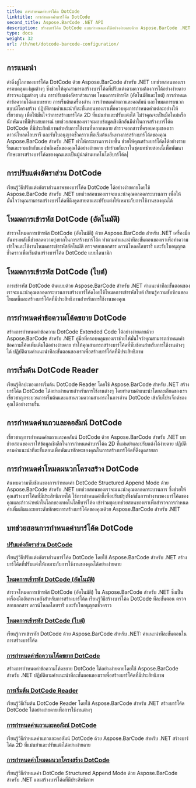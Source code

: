 ```yaml
---
title: การกำหนดค่าบาร์โค้ด DotCode
linktitle: การกำหนดค่าบาร์โค้ด DotCode
second_title: Aspose.BarCode .NET API
description: สร้างบาร์โค้ด DotCode แบบกำหนดเองได้อย่างง่ายดายด้วย Aspose.BarCode .NET เรียนรู้อัตราส่วนภาพ โหมดการเข้ารหัส ข้อความโค้ดขยาย และการเริ่มต้นเครื่องอ่าน
type: docs
weight: 32
url: /th/net/dotcode-barcode-configuration/
---
```


## การแนะนำ
ดำดิ่งสู่โลกของบาร์โค้ด DotCode ด้วย Aspose.BarCode สำหรับ .NET บทช่วยสอนของเราครอบคลุมแง่มุมต่างๆ ซึ่งช่วยให้คุณสามารถสร้างบาร์โค้ดที่ปรับแต่งตามความต้องการได้อย่างง่ายดาย สำรวจแง่มุมต่างๆ เช่น การปรับแต่งอัตราส่วนภาพ โหมดการเข้ารหัส (อัตโนมัติและไบต์) การกำหนดค่าข้อความโค้ดแบบขยาย การเริ่มต้นเครื่องอ่าน การกำหนดค่าแถวและคอลัมน์ และโหมดการผนวกแบบมีโครงสร้าง ปฏิบัติตามคำแนะนำทีละขั้นตอนของเราเพื่อควบคุมการกำหนดค่าแต่ละอย่างให้เชี่ยวชาญ เพื่อให้มั่นใจว่าการสร้างบาร์โค้ด 2D ที่แม่นยำและปรับแต่งได้ ไม่ว่าคุณจะเป็นมือใหม่หรือนักพัฒนาที่มีประสบการณ์ บทช่วยสอนของเราจะมอบข้อมูลเชิงลึกอันมีค่าในการสร้างบาร์โค้ด DotCode ที่มีประสิทธิภาพสำหรับการใช้งานที่หลากหลาย สำรวจเอกสารที่ครอบคลุมของเรา ดาวน์โหลดไลบรารี และรับใบอนุญาตชั่วคราวเพื่อเริ่มต้นเส้นทางการสร้างบาร์โค้ดของคุณ Aspose.BarCode สำหรับ .NET ทำให้กระบวนการง่ายขึ้น ช่วยให้คุณสร้างบาร์โค้ดได้อย่างราบรื่นและรวมเข้ากับแอปพลิเคชันของคุณได้อย่างง่ายดาย เข้าร่วมกับเราในชุดบทช่วยสอนนี้เพื่อพัฒนาทักษะการสร้างบาร์โค้ดของคุณและเป็นผู้นำด้านเทคโนโลยีบาร์โค้ด|

## การปรับแต่งอัตราส่วน DotCode
เรียนรู้วิธีปรับแต่งอัตราส่วนภาพของบาร์โค้ด DotCode ได้อย่างง่ายดายโดยใช้ Aspose.BarCode สำหรับ .NET บทช่วยสอนของเราจะแนะนำคุณตลอดกระบวนการ เพื่อให้มั่นใจว่าคุณสามารถสร้างบาร์โค้ดที่ดึงดูดสายตาและปรับแต่งให้เหมาะกับการใช้งานของคุณได้

## โหมดการเข้ารหัส DotCode (อัตโนมัติ)
สำรวจโหมดการเข้ารหัส DotCode (อัตโนมัติ) ด้วย Aspose.BarCode สำหรับ .NET เครื่องมืออันทรงพลังนี้ช่วยลดความยุ่งยากในการสร้างบาร์โค้ด ทำตามคำแนะนำทีละขั้นตอนของเราเพื่อทำความเข้าใจและใช้งานโหมดการเข้ารหัสอัตโนมัติ ตรวจสอบเอกสาร ดาวน์โหลดไลบรารี และรับใบอนุญาตชั่วคราวเพื่อเริ่มต้นสร้างบาร์โค้ด DotCode แบบไดนามิก

## โหมดการเข้ารหัส DotCode (ไบต์)
การเข้ารหัส DotCode ต้นแบบด้วย Aspose.BarCode สำหรับ .NET คำแนะนำทีละขั้นตอนของเราจะแนะนำคุณตลอดกระบวนการสร้างบาร์โค้ดโดยใช้โหมดการเข้ารหัสไบต์ เรียนรู้ความซับซ้อนของโหมดนี้และสร้างบาร์โค้ดที่มีประสิทธิภาพสำหรับการใช้งานของคุณ

## การกำหนดค่าข้อความโค้ดขยาย DotCode
สร้างการกำหนดค่าข้อความ DotCode Extended Code ได้อย่างง่ายดายด้วย Aspose.BarCode สำหรับ .NET คู่มือที่ครอบคลุมของเราช่วยให้มั่นใจว่าคุณสามารถกำหนดค่าข้อความโค้ดเพิ่มเติมได้อย่างง่ายดาย ทำให้คุณสามารถสร้างบาร์โค้ดที่ซับซ้อนสำหรับการใช้งานต่างๆ ได้ ปฏิบัติตามคำแนะนำทีละขั้นตอนของเราเพื่อสร้างบาร์โค้ดที่มีประสิทธิภาพ

## การเริ่มต้น DotCode Reader
เรียนรู้ศิลปะของการเริ่มต้น DotCode Reader โดยใช้ Aspose.BarCode สำหรับ .NET สร้างบาร์โค้ด DotCode ได้อย่างง่ายดายสำหรับการใช้งานต่างๆ โดยทำตามคำแนะนำโดยละเอียดของเรา เชี่ยวชาญกระบวนการเริ่มต้นและผสานรวมความสามารถในการอ่าน DotCode เข้ากับโปรเจ็กต์ของคุณได้อย่างราบรื่น

## การกำหนดค่าแถวและคอลัมน์ DotCode
เชี่ยวชาญการกำหนดค่าแถวและคอลัมน์ DotCode ด้วย Aspose.BarCode สำหรับ .NET บทช่วยสอนของเราให้ข้อมูลเชิงลึกในการกำหนดค่าบาร์โค้ด 2D ที่แม่นยำและปรับแต่งได้ง่ายดาย ปฏิบัติตามคำแนะนำทีละขั้นตอนเพื่อพัฒนาทักษะของคุณในการสร้างบาร์โค้ดที่ดึงดูดสายตา

## การกำหนดค่าโหมดผนวกโครงสร้าง DotCode

ค้นพบความซับซ้อนของการกำหนดค่า DotCode Structured Append Mode ด้วย Aspose.BarCode สำหรับ .NET บทช่วยสอนของเราจะแนะนำคุณตลอดกระบวนการ ซึ่งช่วยให้คุณสร้างบาร์โค้ดที่มีประสิทธิภาพได้ ใช้การกำหนดค่านี้เพื่อปรับปรุงฟังก์ชันการทำงานของบาร์โค้ดของคุณและก้าวนำหน้าในโลกของเทคโนโลยีบาร์โค้ด เข้าร่วมชุดบทช่วยสอนของเราเพื่อสำรวจการกำหนดค่าเพิ่มเติมและยกระดับทักษะการสร้างบาร์โค้ดของคุณด้วย Aspose.BarCode สำหรับ .NET

## บทช่วยสอนการกำหนดค่าบาร์โค้ด DotCode
### [ปรับแต่งอัตราส่วน DotCode](./dotcode-aspect-ratio-customization/)
เรียนรู้วิธีปรับแต่งอัตราส่วนบาร์โค้ด DotCode โดยใช้ Aspose.BarCode สำหรับ .NET สร้างบาร์โค้ดที่ปรับแต่งให้เหมาะกับการใช้งานของคุณได้อย่างง่ายดาย
### [โหมดการเข้ารหัส DotCode (อัตโนมัติ)](./dotcode-encoding-mode-auto/)
สำรวจโหมดการเข้ารหัส DotCode (อัตโนมัติ) ใน Aspose.BarCode สำหรับ .NET ซึ่งเป็นเครื่องมืออันทรงพลังสำหรับการสร้างบาร์โค้ด เรียนรู้วิธีสร้างบาร์โค้ด DotCode ทีละขั้นตอน ตรวจสอบเอกสาร ดาวน์โหลดไลบรารี และรับใบอนุญาตชั่วคราว
### [โหมดการเข้ารหัส DotCode (ไบต์)](./dotcode-encoding-mode-bytes/)
เรียนรู้การเข้ารหัส DotCode ด้วย Aspose.BarCode สำหรับ .NET: คำแนะนำทีละขั้นตอนในการสร้างบาร์โค้ด
### [การกำหนดค่าข้อความโค้ดขยาย DotCode](./dotcode-extended-code-text-configuration/)
สร้างการกำหนดค่าข้อความโค้ดขยาย DotCode ได้อย่างง่ายดายโดยใช้ Aspose.BarCode สำหรับ .NET ปฏิบัติตามคำแนะนำทีละขั้นตอนของเราเพื่อสร้างบาร์โค้ดที่มีประสิทธิภาพ
### [การเริ่มต้น DotCode Reader](./dotcode-reader-initialization/)
เรียนรู้วิธีเริ่มต้น DotCode Reader โดยใช้ Aspose.BarCode สำหรับ .NET สร้างบาร์โค้ด DotCode ได้อย่างง่ายดายเพื่อการใช้งานต่างๆ
### [การกำหนดค่าแถวและคอลัมน์ DotCode](./dotcode-rows-columns-configuration/)
เรียนรู้วิธีกำหนดค่าแถวและคอลัมน์ DotCode ด้วย Aspose.BarCode สำหรับ .NET สร้างบาร์โค้ด 2D ที่แม่นยำและปรับแต่งได้อย่างง่ายดาย
### [การกำหนดค่าโหมดผนวกโครงสร้าง DotCode](./dotcode-structured-append-mode-configuration/)
เรียนรู้วิธีกำหนดค่า DotCode Structured Append Mode ด้วย Aspose.BarCode สำหรับ .NET และสร้างบาร์โค้ดที่มีประสิทธิภาพ